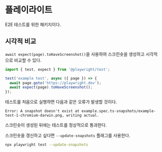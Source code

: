 # 플레이라이트

E2E 테스트를 위한 패키지이다.

## 시각적 비교

`await expect(page).toHaveScreenshot()`을 사용하여 스크린숏을 생성하고 시각적으로 비교할 수 있다.

```ts
import { test, expect } from '@playwright/test';

test('example test', async ({ page }) => {
  await page.goto('https://playwright.dev');
  await expect(page).toHaveScreenshot();
});
```

테스트를 처음으로 실행하면 다음과 같은 오류가 발생할 것이다.

```
Error: A snapshot doesn't exist at example.spec.ts-snapshots/example-test-1-chromium-darwin.png, writing actual.
```

스크린숏이 생성된 뒤에는 테스트를 정상적으로 통과한다.

스크린숏을 갱신하고 싶다면 `--update-snapshots` 플래그를 사용한다.

```bash
npx playwright test --update-snapshots
```

